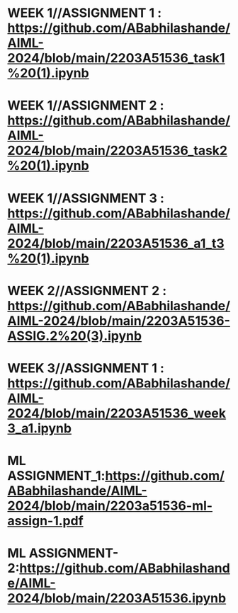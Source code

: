 # WEEK 1//ASSIGNMENT 1 : https://github.com/ABabhilashande/AIML-2024/blob/main/2203A51536_task1%20(1).ipynb
# WEEK 1//ASSIGNMENT 2 : https://github.com/ABabhilashande/AIML-2024/blob/main/2203A51536_task2%20(1).ipynb
# WEEK 1//ASSIGNMENT 3 : https://github.com/ABabhilashande/AIML-2024/blob/main/2203A51536_a1_t3%20(1).ipynb
# WEEK 2//ASSIGNMENT 2 : https://github.com/ABabhilashande/AIML-2024/blob/main/2203A51536-ASSIG.2%20(3).ipynb
# WEEK 3//ASSIGNMENT 1 : https://github.com/ABabhilashande/AIML-2024/blob/main/2203A51536_week3_a1.ipynb
# ML ASSIGNMENT_1:https://github.com/ABabhilashande/AIML-2024/blob/main/2203a51536-ml-assign-1.pdf
# ML ASSIGNMENT-2:https://github.com/ABabhilashande/AIML-2024/blob/main/2203A51536.ipynb
